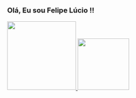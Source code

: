 ### Olá, Eu sou Felipe Lúcio !!
<div >
  <a href="https://github.com/eufelipelucio">
  <img height="160em" src="https://github-readme-stats.vercel.app/api?username=eufelipelucio&show_icons=true&theme=merko&include_all_commits=true&count_private=true"/>
  <img height="120em" src="https://github-readme-stats.vercel.app/api/top-langs/?username=eufelipelucio&layout=compact&langs_count=7&theme=merko"/>
</div>
